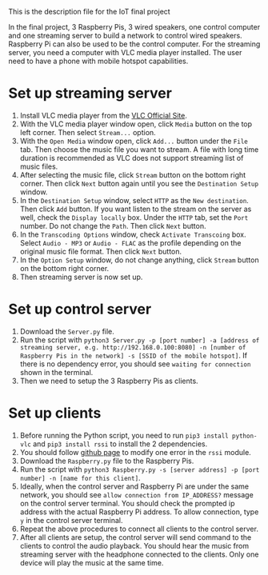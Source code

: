 This is the description file for the IoT final project


In the final project, 3 Raspberry Pis, 3 wired speakers, one control computer and one streaming server to build a network to control wired speakers. Raspberry Pi can also be used to be the control computer. For the streaming server, you need a computer with VLC media player installed. The user need to have a phone with mobile hotspot capabilities. 

# Set up streaming server
1. Install VLC media player from the [VLC Official Site](https://www.videolan.org/).
2. With the VLC media player window open, click `Media` button on the top left corner. Then select `Stream...` option.
3. With the `Open Media` window open, click `Add...` button under the `File` tab. Then choose the music file you want to stream. A file with long time duration is recommended as VLC does not support streaming list of music files.
4. After selecting the music file, click `Stream` button on the bottom right corner. Then click `Next` button again until you see the `Destination Setup` window.
5. In the `Destination Setup` window, select `HTTP` as the `New destination`. Then click `Add` button. If you want listen to the stream on the server as well, check the `Display locally` box. Under the `HTTP` tab, set the `Port` number. Do not change the `Path`. Then click `Next` button.
6. In the `Transcoding Options` window, check `Activate Transcoing` box. Select `Audio - MP3` or `Audio - FLAC` as the profile depending on the original music file format. Then click `Next` button.
7. In the `Option Setup` window, do not change anything, click `Stream` button on the bottom right corner.
8. Then streaming server is now set up.

# Set up control server
1. Download the `Server.py` file.
2. Run the script with `python3 Server.py -p [port number] -a [address of streaming server, e.g. http://192.168.0.100:8080] -n [number of Raspberry Pis in the network] -s [SSID of the mobile hotspot]`. If there is no dependency error, you should see `waiting for connection` shown in the terminal. 
3. Then we need to setup the 3 Raspberry Pis as clients.

# Set up clients
1. Before running the Python script, you need to run `pip3 install python-vlc` and `pip3 install rssi` to install the 2 dependencies.
2. You should follow [github page](https://github.com/jvillagomez/rssi_module/issues/1) to modify one error in the `rssi` module.
3. Download the `Raspberry.py` file to the Raspberry Pis.
4. Run the script with `python3 Raspberry.py -s [server address] -p [port number] -n [name for this client]`. 
5. Ideally, when the control server and Raspberry Pi are under the same network, you should see `allow connection from IP_ADDRESS?` message on the control server terminal. You should check the prompted ip address with the actual Raspberry Pi address. To allow connection, type `y` in the control server terminal.
6. Repeat the above procedures to connect all clients to the control server.
7. After all clients are setup, the control server will send command to the clients to control the audio playback. You should hear the music from streaming server with the headphone connected to the clients. Only one device will play the music at the same time.

